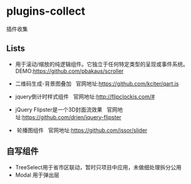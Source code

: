# plugins-collect
插件收集


Lists
-----
* 用于滚动/缩放的纯逻辑组件。它独立于任何特定类型的呈现或事件系统。
   DEMO:https://github.com/pbakaus/scroller 
   
* 二维码生成-背景图叠加
   官网地址:https://github.com/kciter/qart.js
   
* jquery倒计时样式组件
   官网地址:http://flipclockjs.com/#
   
* jQuery Flipster是一个3D封面流效果
   官网地址:https://github.com/drien/jquery-flipster
   
*  轮播图组件
   官网地址:https://github.com/jssor/slider


自写组件
-----
* TreeSelect用于省市区联动，暂时只项目中应用，未做细处理拆分公用
* Modal 用于弹出层